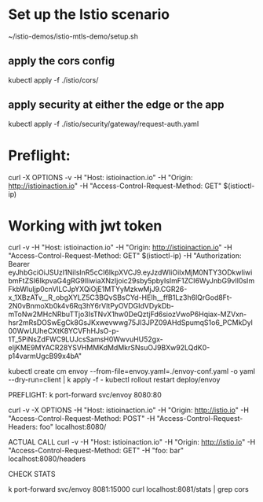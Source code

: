 # Set up the Istio scenario

~/istio-demos/istio-mtls-demo/setup.sh

## apply the cors config 
kubectl apply -f ./istio/cors/

## apply security at either the edge or the app
kubectl apply -f ./istio/security/gateway/request-auth.yaml


# Preflight:
curl -X OPTIONS -v -H "Host: istioinaction.io" -H "Origin: http://istioinaction.io" -H "Access-Control-Request-Method: GET" $(istioctl-ip) 


# Working with jwt token
curl -v -H "Host: istioinaction.io" -H "Origin: http://istioinaction.io" -H "Access-Control-Request-Method: GET" $(istioctl-ip)  -H "Authorization: Bearer eyJhbGciOiJSUzI1NiIsInR5cCI6IkpXVCJ9.eyJzdWIiOiIxMjM0NTY3ODkwIiwibmFtZSI6IkpvaG4gRG9lIiwiaXNzIjoic29sby5pbyIsImF1ZCI6WyJnbG9vIl0sImFkbWluIjp0cnVlLCJpYXQiOjE1MTYyMzkwMjJ9.CGR26-x_1XBzATv__R_obgXYLZ5C3BQvSBsCYd-HEIh__ffB1Lz3h6lQrGod8Ft-2N0vBnmoXb0k4v6Rq3hY6rVltPyOVDGIdVDykDb-mToNw2MHcNRbuTTjo3IsTNvX1hw0DeQztjFd6siozVwoP6Hqiax-MZVxn-hsr2mRsDOSwEgCk8GsJKxwevwwg75JI3JPZ09AHdSpumqS1o6_PCMkDyl00WwUUheCXtK8YCVFhHJsO-p-1T_5PiNsZdFWC9LUJcsSamsH0WwvuHU52gx-eIjKME9MYACR28YSVHMMKdMdMkrSNsuOJ9BXw92LQdK0-p14varmUgcB99x4bA"

kubectl create cm envoy --from-file=envoy.yaml=./envoy-conf.yaml -o yaml --dry-run=client | k apply -f -
kubectl rollout restart deploy/envoy

PREFLIGHT:
k port-forward svc/envoy 8080:80

curl -v -X OPTIONS -H "Host: istioinaction.io" -H "Origin: http://istio.io" -H "Access-Control-Request-Method: POST" -H "Access-Control-Request-Headers: foo"   localhost:8080/

ACTUAL CALL
curl -v  -H "Host: istioinaction.io" -H "Origin: http://istio.io" -H "Access-Control-Request-Method: GET" -H "foo: bar" localhost:8080/headers


CHECK STATS

k port-forward svc/envoy 8081:15000
curl localhost:8081/stats | grep cors